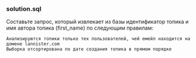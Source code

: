 ### solution.sql

Составьте запрос, который извлекает из базы идентификатор топика и имя автора топика (first_name) по следующим правилам:

    Анализируются топики только тех пользователей, чей емейл находится на домене lannister.com
    Выборка отсортирована по дате создания топика в прямом порядке
